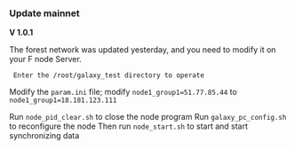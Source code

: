 ### Update mainnet



**V 1.0.1**

The forest network was updated yesterday, and you need to modify it on your F node Server.

``` Enter the /root/galaxy_test directory to operate```

Modify the `param.ini` file; modify `node1_group1=51.77.85.44` to `node1_group1=18.181.123.111`

Run `node_pid_clear.sh` to close the node program
Run `galaxy_pc_config.sh` to reconfigure the node
Then run `node_start.sh` to start and start synchronizing data

